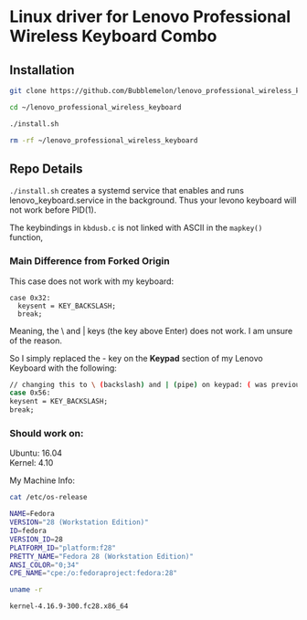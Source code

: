 # Linux driver for Lenovo Professional Wireless Keyboard Combo

## Installation    

```bash
git clone https://github.com/Bubblemelon/lenovo_professional_wireless_keyboard.git

cd ~/lenovo_professional_wireless_keyboard

./install.sh

rm -rf ~/lenovo_professional_wireless_keyboard
```
## Repo Details  

`./install.sh` creates a systemd service that enables and runs lenovo_keyboard.service in the background. Thus your levono keyboard will not work before PID(1).


The keybindings in `kbdusb.c` is not linked with ASCII in the `mapkey()` function,


### Main Difference from Forked Origin  

This case does not work with my keyboard:
```
case 0x32:
  keysent = KEY_BACKSLASH;
  break;
```
Meaning, the <kdb> \ </kdb> and <kdb> | </kdb> keys (the key above <kdb>Enter</kdb>) does not work. I am unsure of the reason.

So I simply replaced the <kdb>-</kdb> key on the **Keypad** section of my Lenovo Keyboard with the following:

```bash
// changing this to \ (backslash) and | (pipe) on keypad: ( was previously KEY_KPMINUS )
case 0x56:
keysent = KEY_BACKSLASH;
break;
```


### Should work on:  

Ubuntu: 16.04  
Kernel: 4.10  

My Machine Info:

```bash
cat /etc/os-release

NAME=Fedora
VERSION="28 (Workstation Edition)"
ID=fedora
VERSION_ID=28
PLATFORM_ID="platform:f28"
PRETTY_NAME="Fedora 28 (Workstation Edition)"
ANSI_COLOR="0;34"
CPE_NAME="cpe:/o:fedoraproject:fedora:28"

uname -r

kernel-4.16.9-300.fc28.x86_64
```
